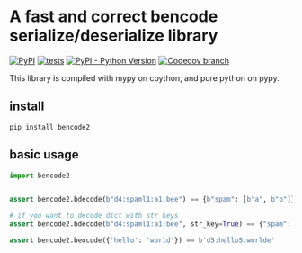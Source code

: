 # A fast and correct bencode serialize/deserialize library

[![PyPI](https://img.shields.io/pypi/v/bencode2)](https://pypi.org/project/bencode2/)
[![tests](https://github.com/trim21/bencode-py/actions/workflows/tests.yaml/badge.svg)](https://github.com/trim21/bencode-py/actions/workflows/tests.yaml)
[![PyPI - Python Version](https://img.shields.io/badge/python-%3E%3D3.8%2C%3C4.0-blue)](https://pypi.org/project/bencode2/)
[![Codecov branch](https://img.shields.io/codecov/c/github/Trim21/bencode-py/main)](https://codecov.io/gh/Trim21/bencode-py/branch/main)

This library is compiled with mypy on cpython, and pure python on pypy.

## install

```shell
pip install bencode2
```

## basic usage

```python
import bencode2


assert bencode2.bdecode(b"d4:spaml1:a1:bee") == {b"spam": [b"a", b"b"]}

# if you want to decode dict with str keys
assert bencode2.bdecode(b"d4:spaml1:a1:bee", str_key=True) == {"spam": [b"a", b"b"]}

assert bencode2.bencode({'hello': 'world'}) == b'd5:hello5:worlde'
```
